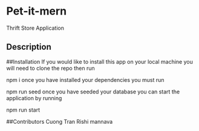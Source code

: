 # Pet-it-mern
Thrift Store Application

## Description








##Installation
If you would like to install this app on your local machine you will need to clone the repo then run

  npm i
once you have installed your dependencies you must run

  npm run seed
once you have seeded your database you can start the application by running

  npm run start
  
  
  ##Contributors
  Cuong Tran  Rishi mannava